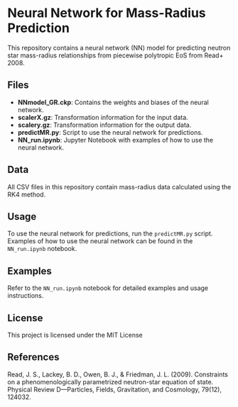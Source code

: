 # Neural Network for Mass-Radius Prediction

This repository contains a neural network (NN) model for predicting neutron star mass-radius relationships from piecewise polytropic EoS from Read+ 2008.

## Files

- **NNmodel_GR.ckp**: Contains the weights and biases of the neural network.
- **scalerX.gz**: Transformation information for the input data.
- **scalery.gz**: Transformation information for the output data.
- **predictMR.py**: Script to use the neural network for predictions.
- **NN_run.ipynb**: Jupyter Notebook with examples of how to use the neural network.

## Data

All CSV files in this repository contain mass-radius data calculated using the RK4 method.

## Usage

To use the neural network for predictions, run the `predictMR.py` script. Examples of how to use the neural network can be found in the `NN_run.ipynb` notebook.

## Examples

Refer to the `NN_run.ipynb` notebook for detailed examples and usage instructions.

## License

This project is licensed under the MIT License 

## References
Read, J. S., Lackey, B. D., Owen, B. J., & Friedman, J. L. (2009). Constraints on a phenomenologically parametrized neutron-star equation of state. Physical Review D—Particles, Fields, Gravitation, and Cosmology, 79(12), 124032.

